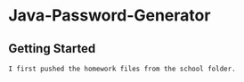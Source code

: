# Java-Password-Generator

## Getting Started

	I first pushed the homework files from the school folder. 
	
	
	
